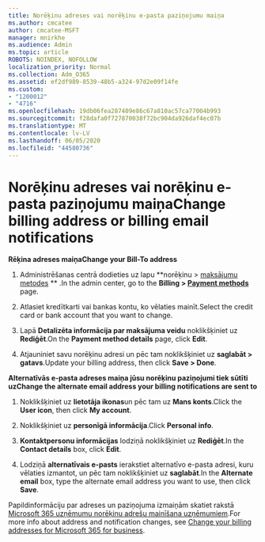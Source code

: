 ```yaml
---
title: Norēķinu adreses vai norēķinu e-pasta paziņojumu maiņa
ms.author: cmcatee
author: cmcatee-MSFT
manager: mnirkhe
ms.audience: Admin
ms.topic: article
ROBOTS: NOINDEX, NOFOLLOW
localization_priority: Normal
ms.collection: Adm_O365
ms.assetid: ef2df989-8539-48b5-a324-97d2e09f14fe
ms.custom:
- "1200012"
- "4716"
ms.openlocfilehash: 19db06fea287409e86c67a810ac57ca77004b993
ms.sourcegitcommit: f28dafa0f727870038f72bc904da926daf4ec07b
ms.translationtype: MT
ms.contentlocale: lv-LV
ms.lasthandoff: 06/05/2020
ms.locfileid: "44580736"
---
```

# <a name="change-billing-address-or-billing-email-notifications"></a><span data-ttu-id="19dee-102">Norēķinu adreses vai norēķinu e-pasta paziņojumu maiņa</span><span class="sxs-lookup"><span data-stu-id="19dee-102">Change billing address or billing email notifications</span></span>

<span data-ttu-id="19dee-103">**Rēķina adreses maiņa**</span><span class="sxs-lookup"><span data-stu-id="19dee-103">**Change your Bill-To address**</span></span>

1. <span data-ttu-id="19dee-104">Administrēšanas centrā dodieties uz lapu \*\*norēķinu > [maksājumu metodes](https://go.microsoft.com/fwlink/p/?linkid=2018806) \*\* .</span><span class="sxs-lookup"><span data-stu-id="19dee-104">In the admin center, go to the **Billing > [Payment methods](https://go.microsoft.com/fwlink/p/?linkid=2018806)** page.</span></span>

2. <span data-ttu-id="19dee-105">Atlasiet kredītkarti vai bankas kontu, ko vēlaties mainīt.</span><span class="sxs-lookup"><span data-stu-id="19dee-105">Select the credit card or bank account that you want to change.</span></span>

3. <span data-ttu-id="19dee-106">Lapā **Detalizēta informācija par maksājuma veidu** noklikšķiniet uz **Rediģēt**.</span><span class="sxs-lookup"><span data-stu-id="19dee-106">On the **Payment method details** page, click **Edit**.</span></span>

4. <span data-ttu-id="19dee-107">Atjauniniet savu norēķinu adresi un pēc tam noklikšķiniet uz **saglabāt > gatavs**.</span><span class="sxs-lookup"><span data-stu-id="19dee-107">Update your billing address, then click **Save > Done**.</span></span>

<span data-ttu-id="19dee-108">**Alternatīvās e-pasta adreses maiņa jūsu norēķinu paziņojumi tiek sūtīti uz**</span><span class="sxs-lookup"><span data-stu-id="19dee-108">**Change the alternate email address your billing notifications are sent to**</span></span> 

1. <span data-ttu-id="19dee-109">Noklikšķiniet uz **lietotāja ikonas**un pēc tam uz **Mans konts**.</span><span class="sxs-lookup"><span data-stu-id="19dee-109">Click the **User icon**, then click **My account**.</span></span>

2. <span data-ttu-id="19dee-110">Noklikšķiniet uz **personīgā informācija**.</span><span class="sxs-lookup"><span data-stu-id="19dee-110">Click **Personal info**.</span></span>

3. <span data-ttu-id="19dee-111">**Kontaktpersonu informācijas** lodziņā noklikšķiniet uz **Rediģēt**.</span><span class="sxs-lookup"><span data-stu-id="19dee-111">In the **Contact details** box, click **Edit**.</span></span>

4. <span data-ttu-id="19dee-112">Lodziņā **alternatīvais e-pasts** ierakstiet alternatīvo e-pasta adresi, kuru vēlaties izmantot, un pēc tam noklikšķiniet uz **saglabāt**.</span><span class="sxs-lookup"><span data-stu-id="19dee-112">In the **Alternate email** box, type the alternate email address you want to use, then click **Save**.</span></span>

<span data-ttu-id="19dee-113">Papildinformāciju par adreses un paziņojuma izmaiņām skatiet rakstā [Microsoft 365 uzņēmumu norēķinu adrešu mainīšana uzņēmumiem](https://docs.microsoft.com/microsoft-365/commerce/billing-and-payments/change-your-billing-addresses?view=o365-worldwide).</span><span class="sxs-lookup"><span data-stu-id="19dee-113">For more info about address and notification changes, see [Change your billing addresses for Microsoft 365 for business](https://docs.microsoft.com/microsoft-365/commerce/billing-and-payments/change-your-billing-addresses?view=o365-worldwide).</span></span>
